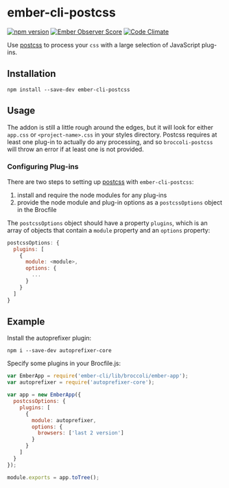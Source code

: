 # ember-cli-postcss

[![npm version](https://badge.fury.io/js/ember-cli-postcss.svg)](http://badge.fury.io/js/ember-cli-postcss) [![Ember Observer Score](http://emberobserver.com/badges/ember-cli-postcss.svg)](http://emberobserver.com/addons/ember-cli-postcss) [![Code Climate](https://codeclimate.com/github/jeffjewiss/ember-cli-postcss/badges/gpa.svg)](https://codeclimate.com/github/jeffjewiss/ember-cli-postcss)

Use [postcss](https://github.com/postcss/postcss) to process your `css` with a large selection of JavaScript plug-ins.

## Installation

```shell
npm install --save-dev ember-cli-postcss
```

## Usage

The addon is still a little rough around the edges, but it will look for either `app.css` or `<project-name>.css` in your styles directory. Postcss requires at least one plug-in to actually do any processing, and so `broccoli-postcss` will throw an error if at least one is not provided.

### Configuring Plug-ins

There are two steps to setting up [postcss](https://github.com/postcss/postcss) with `ember-cli-postcss`:

1. install and require the node modules for any plug-ins
2. provide the node module and plug-in options as a `postcssOptions` object in the Brocfile

The `postcssOptions` object should have a property `plugins`, which is an array of objects that contain a `module` property and an `options` property:

```javascript
postcssOptions: {
  plugins: [
    {
      module: <module>,
      options: {
        ...
      }
    }
  ]
}
```

## Example

Install the autoprefixer plugin:

```shell
npm i --save-dev autoprefixer-core
```

Specify some plugins in your Brocfile.js:

```javascript
var EmberApp = require('ember-cli/lib/broccoli/ember-app');
var autoprefixer = require('autoprefixer-core');

var app = new EmberApp({
  postcssOptions: {
    plugins: [
      {
        module: autoprefixer,
        options: {
          browsers: ['last 2 version']
        }
      }
    ]
  }
});

module.exports = app.toTree();
```

